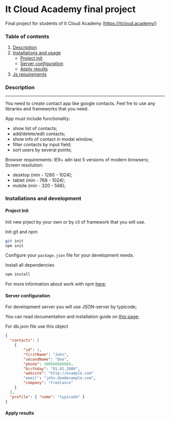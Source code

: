 # It Cloud Academy final project
Final project for students of It Cloud Academy (https://itcloud.academy/)

### Table of contents

1. [Description](#description)
2. [Installations and usage](#installations-and-usage)
    + [Project init](#project-init)
    + [Server configuration](#server-configuration)
    + [Apply results](#apply-results)
3. [Js requirements](#js-requirements)

### Description
---
You need to create contact app like google contacts. Feel fre to use any libraries and frameworks that you need.

App must include functionality: 
+ show list of contacts;
+ add/delete/edit contacts;
+ show info of contact in modal window;
+ filter contacts by input field;
+ sort users by several points;

Browser requirements: IE9+ adn last 5 versions of modern browsers;
Screen resolution:
+ desktop (min - 1280 - 1024);
+ tablet (min - 768 - 1024);
+ mobile (min - 320 - 568);

### Installations and development
#### Project Init
Init new prject by your own or by cli of framework that you will use.

Init git and npm
``` bash
git init
npm init
```
Configure your ```package.json``` file for your development needs.

Install all dependencies
``` bash
npm install
```

For more information about work with npm [here](https://docs.npmjs.com/getting-started/what-is-npm);

#### Server configuration

For development server you will use JSON-server by typicode;

You can read documentation and installation guide on [this page](https://github.com/typicode/json-server);

For db.json file use this object
``` json
{
  "contacts": [
    { 
        "id": 1,
        "firstName": "John",
        "secondName": "Doe",
        "phone": 380666666666,
        "birthday": "01.01.2000",
        "website": "http://example.com"
        "email": "john.doe@example.com",
        "company": "freelance"
    }
  ],
  "profile": { "name": "typicode" }
}
```


#### Apply results
